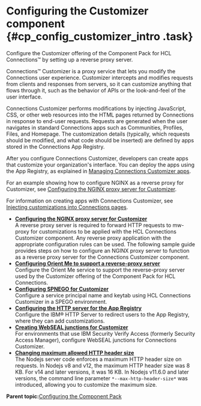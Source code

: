 # Configuring the Customizer component {#cp_config_customizer_intro .task}

Configure the Customizer offering of the Component Pack for HCL Connections™ by setting up a reverse proxy server.

Connections™ Customizer is a proxy service that lets you modify the Connections user experience. Customizer intercepts and modifies requests from clients and responses from servers, so it can customize anything that flows through it, such as the behavior of APIs or the look-and-feel of the user interface.

Connections Customizer performs modifications by injecting JavaScript, CSS, or other web resources into the HTML pages returned by Connections in response to end-user requests. Requests are generated when the user navigates in standard Connections apps such as Communities, Profiles, Files, and Homepage. The customization details \(typically, which requests should be modified, and what code should be inserted\) are defined by apps stored in the Connections App Registry.

After you configure Connections Customizer, developers can create apps that customize your organization's interface. You can deploy the apps using the App Registry, as explained in [Managing Connections Customizer apps](../customize/customize_manage_customizer_apps.md).

For an example showing how to configure NGINX as a reverse proxy for Customizer, see [Configuring the NGINX proxy server for Customizer](cp_config_customizer_setup_nginx.md).

For information on creating apps with Connections Customizer, see [Injecting customizations into Connections pages](../customize/customize_inject_customizations.md).

-   **[Configuring the NGINX proxy server for Customizer](../install/cp_config_customizer_setup_nginx.md)**  
A reverse proxy server is required to forward HTTP requests to mw-proxy for customizations to be applied with the HCL Connections Customizer component. Any reverse proxy application with the appropriate configuration rules can be used. The following sample guide provides steps on how to configure an NGINX proxy server to function as a reverse proxy server for the Connections Customizer component.
-   **[Configuring Orient Me to support a reverse-proxy server](../install/cp_config_om_reverse_proxy.md)**  
Configure the Orient Me service to support the reverse-proxy server used by the Customizer offering of the Component Pack for HCL Connections.
-   **[Configuring SPNEGO for Customizer](../install/cp_config_customizer_spnego.md)**  
Configure a service principal name and keytab using HCL Connections Customizer in a SPEGO environment.
-   **[Configuring the HTTP server for the App Registry](../install/cp_config_customizer_HTTP_server.md)**  
Configure the IBM® HTTP Server to redirect users to the App Registry, where they can add customizations.
-   **[Creating WebSEAL junctions for Customizer](../install/cp_config_customizer_webseal_junctions.md)**  
For environments that use IBM Security Verify Access (formerly Security Access Manager), configure WebSEAL junctions for Connections Customizer.
-   **[Changing maximum allowed HTTP header size](../install/changing_maximum_allowed_http_header_size.md)**  
The Nodejs server code enforces a maximum HTTP header size on requests. In Nodejs v8 and v12, the maximum HTTP header size was 8 KB. For v14 and later versions, it was 16 KB. In Nodejs v11.6.0 and later versions, the command line parameter `*--max-http-header-size*` was introduced, allowing you to customize the maximum size.

**Parent topic:**[Configuring the Component Pack](../install/cp_config_intro.md)

